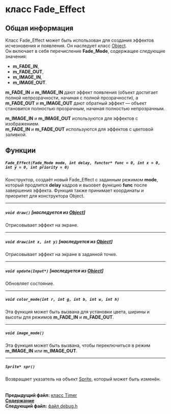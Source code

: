 ﻿# класс Fade_Effect

## Общая информация

Класс Fade_Effect может быть использован для создания эффектов исчезновения и появления. Он наследует класс [Object](04_Object.md).  
Он включает в себя перечисление **Fade_Mode**, содержащее следующие значения:
* **m_FADE_IN**, 
* **m_FADE_OUT**,
* **m_IMAGE_IN**,
* **m_IMAGE_OUT**.

**m_FADE_IN** и **m_IMAGE_IN** дают эффект появления (объект достигает полной непрозрачности, начиная с полной прозрачности), а **m_FADE_OUT** и **m_IMAGE_OUT** дают обратный эффект — объект становится полностью прозрачным, начиная полностью непрозрачным.

**m_IMAGE_IN** и **m_IMAGE_OUT** используются для эффектов с изображением.  
**m_FADE_IN** и **m_FADE_OUT** используются для эффектов с цветовой заливкой.

## Функции  

##### `Fade_Effect(Fade_Mode mode, int delay, functor* func = 0, int x = 0, int y = 0, int priority = 0)`
Конструктор, создаёт новый Fade_Effect с заданным режимом **mode**, который продлится **delay** кадров и вызовет функцию **func** после завершения эффекта. Функция также принимает координаты и приоритет для конструктора Object.  

----
##### `void draw()` [наследуется из [Object](04_Object.md#void-draw)]
Отрисовывает эффект на экране.  

----
##### `void draw(int x, int y)` [наследуется из [Object](04_Object.md#void-draw)]
Отрисовывает эффект на экране в заданной точке.  

----
##### `void update(Input*)` [наследуется из [Object](04_Object.md#void-updateinput)]
Обновляет состояние.  

----
##### `void color_mode(int r, int g, int b, int w, int h)`
Эта функция может быть вызвана для установки цвета, ширины и высоты для режимов **m_FADE_IN** и **m_FADE_OUT**.  

----
##### `void image_mode()`
Эта функция может быть вызвана, чтобы переключиться в режим **m_IMAGE_IN** или **m_IMAGE_OUT**.  

----
##### `Sprite* spr()`
Возвращает указатель на объект [Sprite](13_Sprite.md), который может быть изменён.  
   
   
**Предыдущий файл:** [класс Timer](17_Timer.md)  
**[Содержание](00_Contents.md)**  
**Следующий файл:** [файл debug.h](19_debug_h.md)

